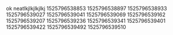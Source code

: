 ok
neatlkjlkjlkjlkj
1525796538853
1525796538897
1525796538933
1525796539027
1525796539041
1525796539069
1525796539162
1525796539207
1525796539236
1525796539341
1525796539401
1525796539422
1525796539492
1525796539510
